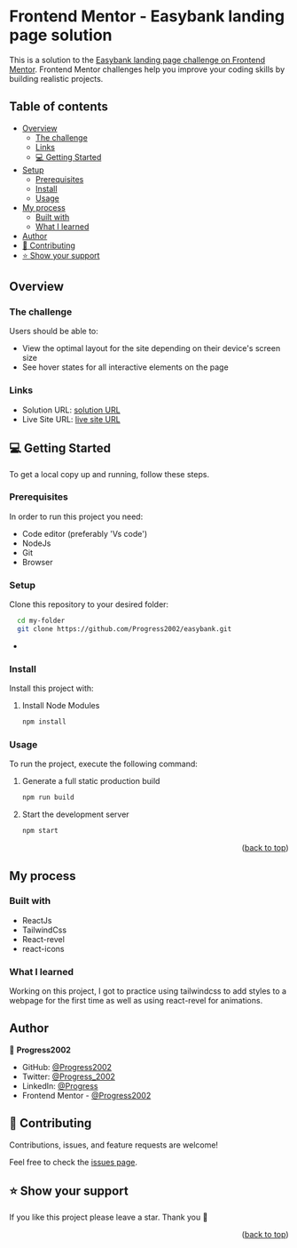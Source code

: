 <a name="readme-top" id="readme-top"></a>

# Frontend Mentor - Easybank landing page solution

This is a solution to the [Easybank landing page challenge on Frontend Mentor](https://www.frontendmentor.io/challenges/easybank-landing-page-WaUhkoDN). Frontend Mentor challenges help you improve your coding skills by building realistic projects. 

## Table of contents

- [Overview](#overview)
  - [The challenge](#the-challenge)
  - [Links](#links)
  - [💻 Getting Started](#getting-started)
- [Setup](#setup)
  - [Prerequisites](#prerequisites)
  - [Install](#install)
  - [Usage](#usage)
- [My process](#my-process)
  - [Built with](#built-with)
  - [What I learned](#what-i-learned)
- [Author](#author)
- [🤝 Contributing](#contributing)
- [⭐️ Show your support](#support)



## Overview

### The challenge

Users should be able to:

- View the optimal layout for the site depending on their device's screen size
- See hover states for all interactive elements on the page


### Links

- Solution URL: [solution URL](https://github.com/Progress2002/easybank.git)
- Live Site URL: [live site URL](https://easybank-spt9.onrender.com)


<!-- GETTING STARTED -->

## 💻 Getting Started <a name="getting-started"></a>


To get a local copy up and running, follow these steps.

### Prerequisites

In order to run this project you need:

- Code editor (preferably 'Vs code')
- NodeJs
- Git
- Browser

### Setup

Clone this repository to your desired folder:

```sh
  cd my-folder
  git clone https://github.com/Progress2002/easybank.git
```
-

### Install

Install this project with:

1. Install Node Modules

   ```sh
   npm install
   ```


### Usage

To run the project, execute the following command:

1. Generate a full static production build

   ```sh
   npm run build
   ```


2. Start the development server

   ```sh
   npm start

   ```


<p align="right">(<a href="#readme-top">back to top</a>)</p>

## My process

### Built with

- ReactJs
- TailwindCss
- React-revel
- react-icons

### What I learned

Working on this project, I got to practice using tailwindcss to add styles to a webpage for the first time as well as using react-revel for animations.


## Author

👤 **Progress2002**

- GitHub: [@Progress2002](https://github.com/Progress2002)
- Twitter: [@Progress_2002](https://twitter.com/Progress_2002)
- LinkedIn: [@Progress](https://www.linkedin.com/in/progress-ezeamaka-27b114247)
- Frontend Mentor - [@Progress2002](https://www.frontendmentor.io/profile/progress2002)


## 🤝 Contributing <a name="contributing" id="contributing"></a>

Contributions, issues, and feature requests are welcome!

Feel free to check the [issues page](https://github.com/Progress2002/easybank/issues).


<!-- SUPPORT -->

## ⭐️ Show your support <a name="support" id="support"></a>


If you like this project please leave a star. Thank you 🙏

<p align="right">(<a href="#readme-top">back to top</a>)</p>

